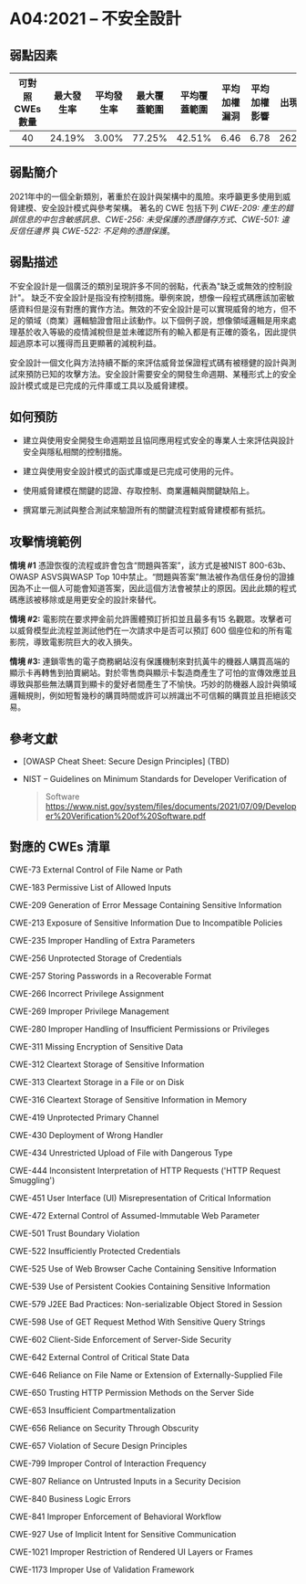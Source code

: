 # A04:2021 – 不安全設計

## 弱點因素

| 可對照 CWEs 數量 | 最大發生率 | 平均發生率 | 最大覆蓋範圍 | 平均覆蓋範圍 | 平均加權漏洞 | 平均加權影響 | 出現次數 | 所有相關 CVEs 數量 |
|:-------------:|:--------------------:|:--------------------:|:--------------:|:--------------:|:----------------------:|:---------------------:|:-------------------:|:------------:|
| 40          | 24.19%             | 3.00%              | 77.25%       | 42.51%       | 6.46                 | 6.78                | 262,407           | 2,691      |

## 弱點簡介

2021年中的一個全新類別，著重於在設計與架構中的風險。來呼籲更多使用到威脅建模、安全設計模式與參考架構。
著名的 CWE 包括下列 *CWE-209: 產生的錯誤信息的中包含敏感訊息*、*CWE-256: 未受保護的憑證儲存方式*、*CWE-501: 違反信任邊界* 與 *CWE-522: 不足夠的憑證保護*。


## 弱點描述 

不安全設計是一個廣泛的類別呈現許多不同的弱點，代表為"缺乏或無效的控制設計"。 缺乏不安全設計是指没有控制措施。舉例來說，想像一段程式碼應該加密敏感資料但是沒有對應的實作方法。無效的不安全設計是可以實現威脅的地方，但不足的領域（商業）邏輯驗證會阻止該動作。以下個例子說，想像領域邏輯是用來處理基於收入等級的疫情減稅但是並未確認所有的輸入都是有正確的簽名，因此提供超過原本可以獲得而且更顯著的減稅利益。

安全設計一個文化與方法持續不斷的來評估威脅並保證程式碼有被穩健的設計與測試來預防已知的攻擊方法。安全設計需要安全的開發生命週期、某種形式上的安全設計模式或是已完成的元件庫或工具以及威脅建模。

## 如何預防

-   建立與使用安全開發生命週期並且協同應用程式安全的專業人士來評估與設計安全與隱私相關的控制措施。

-   建立與使用安全設計模式的函式庫或是已完成可使用的元件。    

-   使用威脅建模在關鍵的認證、存取控制、商業邏輯與關鍵缺陷上。

-   撰寫單元測試與整合測試來驗證所有的關鍵流程對威脅建模都有抵抗。

## 攻擊情境範例

**情境 #1** 憑證恢復的流程或許會包含“問題與答案”，該方式是被NIST 800-63b、OWASP ASVS與WASP Top 10中禁止。“問題與答案”無法被作為信任身份的證據因為不止一個人可能會知道答案，因此這個方法會被禁止的原因。因此此類的程式碼應該被移除或是用更安全的設計來替代。

**情境 #2:** 電影院在要求押金前允許團體預訂折扣並且最多有15 名觀眾。攻擊者可以威脅模型此流程並測試他們在一次請求中是否可以預訂 600 個座位和的所有電影院，導致電影院巨大的收入損失。

**情境  #3:** 連鎖零售的電子商務網站沒有保護機制來對抗黃牛的機器人購買高端的顯示卡再轉售到拍賣網站。對於零售商與顯示卡製造商產生了可怕的宣傳效應並且導致與那些無法購買到顯卡的愛好者間產生了不愉快。巧妙的防機器人設計與領域邏輯規則，例如短暫幾秒的購買時間或許可以辨識出不可信賴的購買並且拒絕該交易。

## 參考文獻

-   \[OWASP Cheat Sheet: Secure Design Principles\] (TBD)

-   NIST – Guidelines on Minimum Standards for Developer Verification of
    > Software  
    > https://www.nist.gov/system/files/documents/2021/07/09/Developer%20Verification%20of%20Software.pdf

## 對應的 CWEs 清單

CWE-73 External Control of File Name or Path

CWE-183 Permissive List of Allowed Inputs

CWE-209 Generation of Error Message Containing Sensitive Information

CWE-213 Exposure of Sensitive Information Due to Incompatible Policies

CWE-235 Improper Handling of Extra Parameters

CWE-256 Unprotected Storage of Credentials

CWE-257 Storing Passwords in a Recoverable Format

CWE-266 Incorrect Privilege Assignment

CWE-269 Improper Privilege Management

CWE-280 Improper Handling of Insufficient Permissions or Privileges

CWE-311 Missing Encryption of Sensitive Data

CWE-312 Cleartext Storage of Sensitive Information

CWE-313 Cleartext Storage in a File or on Disk

CWE-316 Cleartext Storage of Sensitive Information in Memory

CWE-419 Unprotected Primary Channel

CWE-430 Deployment of Wrong Handler

CWE-434 Unrestricted Upload of File with Dangerous Type

CWE-444 Inconsistent Interpretation of HTTP Requests ('HTTP Request
Smuggling')

CWE-451 User Interface (UI) Misrepresentation of Critical Information

CWE-472 External Control of Assumed-Immutable Web Parameter

CWE-501 Trust Boundary Violation

CWE-522 Insufficiently Protected Credentials

CWE-525 Use of Web Browser Cache Containing Sensitive Information

CWE-539 Use of Persistent Cookies Containing Sensitive Information

CWE-579 J2EE Bad Practices: Non-serializable Object Stored in Session

CWE-598 Use of GET Request Method With Sensitive Query Strings

CWE-602 Client-Side Enforcement of Server-Side Security

CWE-642 External Control of Critical State Data

CWE-646 Reliance on File Name or Extension of Externally-Supplied File

CWE-650 Trusting HTTP Permission Methods on the Server Side

CWE-653 Insufficient Compartmentalization

CWE-656 Reliance on Security Through Obscurity

CWE-657 Violation of Secure Design Principles

CWE-799 Improper Control of Interaction Frequency

CWE-807 Reliance on Untrusted Inputs in a Security Decision

CWE-840 Business Logic Errors

CWE-841 Improper Enforcement of Behavioral Workflow

CWE-927 Use of Implicit Intent for Sensitive Communication

CWE-1021 Improper Restriction of Rendered UI Layers or Frames

CWE-1173 Improper Use of Validation Framework
